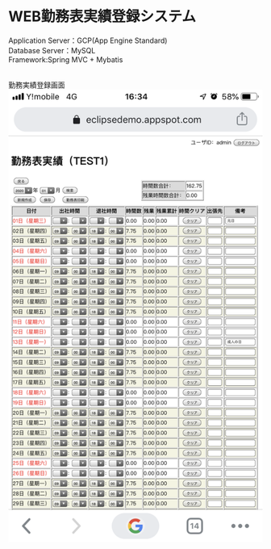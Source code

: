 # WEB勤務表実績登録システム
Application Server：GCP(App Engine Standard)<br>
Database Server：MySQL<br>
Framework:Spring MVC + Mybatis<br>

<br>勤務実績登録画面<br>
![](gitimage/B5C05C00-CA4F-4764-B5D0-CAFC27C62399.png)
